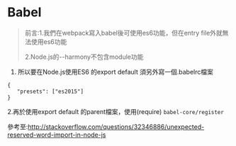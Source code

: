 # Babel

>前言:1.我們在webpack寫入babel後可使用es6功能，但在entry file外就無法使用es6功能
>
>2.Node.js的--harmony不包含module功能

1. 所以要在Node.js使用ES6 的export default 須另外寫一個.babelrc檔案
```
{
   "presets": ["es2015"]
}
```
2.再於使用export default 的parent檔案，使用(require)
`babel-core/register`

參考至:http://stackoverflow.com/questions/32346886/unexpected-reserved-word-import-in-node-js


